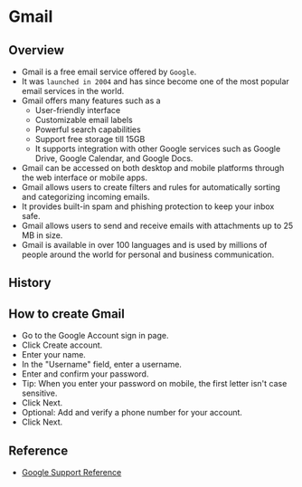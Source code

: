 # Gmail

## Overview
- Gmail is a free email service offered by `Google`.
- It was `launched in 2004` and has since become one of the most popular email services in the world.
- Gmail offers many features such as a 
  - User-friendly interface
  - Customizable email labels
  - Powerful search capabilities
  - Support free storage till 15GB
  - It supports integration with other Google services such as Google Drive, Google Calendar, and Google Docs.
- Gmail can be accessed on both desktop and mobile platforms through the web interface or mobile apps.
- Gmail allows users to create filters and rules for automatically sorting and categorizing incoming emails.
- It provides built-in spam and phishing protection to keep your inbox safe.
- Gmail allows users to send and receive emails with attachments up to 25 MB in size.
- Gmail is available in over 100 languages and is used by millions of people around the world for personal and business communication.

## History

## How to create Gmail
- Go to the Google Account sign in page.
- Click Create account.
- Enter your name.
- In the "Username" field, enter a username.
- Enter and confirm your password.
- Tip: When you enter your password on mobile, the first letter isn't case sensitive.
- Click Next.
- Optional: Add and verify a phone number for your account.
- Click Next.

## Reference
- [Google Support Reference](https://support.google.com/accounts/answer/27441?hl=en)